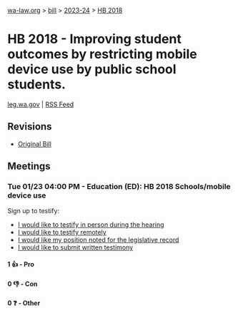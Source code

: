 [wa-law.org](/) > [bill](/bill/) > [2023-24](/bill/2023-24/) > [HB 2018](/bill/2023-24/hb/2018/)

# HB 2018 - Improving student outcomes by restricting mobile device use by public school students.
[leg.wa.gov](https://app.leg.wa.gov/billsummary?BillNumber=2018&Year=2023&Initiative=false) | [RSS Feed](./rss.xml)

## Revisions
* [Original Bill](1/)

## Meetings
### Tue 01/23 04:00 PM - Education (ED): HB 2018 Schools/mobile device use
Sign up to testify:
* [I would like to testify in person during the hearing](https://app.leg.wa.gov/csi/Testifier/Add?chamber=House&mId=31802&aId=157549&caId=23565&tId=1)
* [I would like to testify remotely](https://app.leg.wa.gov/csi/Testifier/Add?chamber=House&mId=31802&aId=157549&caId=23565&tId=2)
* [I would like my position noted for the legislative record](https://app.leg.wa.gov/csi/Testifier/Add?chamber=House&mId=31802&aId=157549&caId=23565&tId=3)
* [I would like to submit written testimony](https://app.leg.wa.gov/csi/Testifier/Add?chamber=House&mId=31802&aId=157549&caId=23565&tId=4)

#### 1 👍 - Pro

#### 0 👎 - Con

#### 0 ❓ - Other
